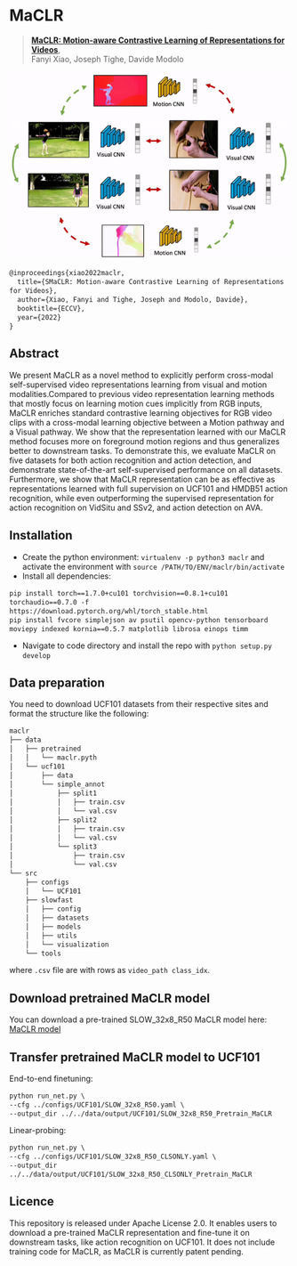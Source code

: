 # MaCLR

> [**MaCLR: Motion-aware Contrastive Learning of Representations for Videos**](https://arxiv.org/abs/2106.09703),            
> Fanyi Xiao, Joseph Tighe, Davide Modolo   


![](readme/modist.gif)


    @inproceedings{xiao2022maclr,
      title={SMaCLR: Motion-aware Contrastive Learning of Representations for Videos},
      author={Xiao, Fanyi and Tighe, Joseph and Modolo, Davide},
      booktitle={ECCV},
      year={2022}
    }
    
    
## Abstract
We present MaCLR as a novel method to explicitly perform cross-modal self-supervised video representations learning from visual and motion modalities.Compared to previous video representation learning methods that mostly focus on learning motion cues implicitly from RGB inputs, MaCLR enriches standard contrastive learning objectives for RGB video clips with a cross-modal learning objective between a Motion pathway and a Visual pathway. We show that the representation learned with our MaCLR method focuses more on foreground motion regions and thus generalizes better to downstream tasks. To demonstrate this, we evaluate MaCLR on five datasets for both action recognition and action detection, and demonstrate state-of-the-art self-supervised performance on all datasets. 
Furthermore, we show that MaCLR representation can be as effective as representations learned with full supervision on UCF101 and HMDB51 action recognition, while even outperforming the supervised representation for action recognition on VidSitu and SSv2, and action detection on AVA.  

## Installation

- Create the python environment: `virtualenv -p python3 maclr` and activate the environment with `source /PATH/TO/ENV/maclr/bin/activate`
- Install all dependencies: 
```
pip install torch==1.7.0+cu101 torchvision==0.8.1+cu101 torchaudio==0.7.0 -f https://download.pytorch.org/whl/torch_stable.html 
pip install fvcore simplejson av psutil opencv-python tensorboard moviepy indexed kornia==0.5.7 matplotlib librosa einops timm
```
- Navigate to code directory and install the repo with `python setup.py develop`


## Data preparation

You need to download UCF101 datasets from their respective sites and format the structure like the following:
```
maclr
├── data
│	├── pretrained
│	│	└── maclr.pyth
│	└── ucf101
│		├── data
│		└── simple_annot
│			├── split1
│			│   ├── train.csv
│			│   └── val.csv
│			├── split2
│			│   ├── train.csv
│			│   └── val.csv
│			└── split3
│			    ├── train.csv
│			    └── val.csv
└── src
    ├── configs
    │   └── UCF101
    ├── slowfast
    │   ├── config
    │   ├── datasets
    │   ├── models
    │   ├── utils
    │   └── visualization
    └── tools
```
where `.csv` file are with rows as `video_path class_idx`. 


## Download pretrained MaCLR model 

You can download a pre-trained SLOW_32x8_R50 MaCLR model here: [MaCLR model](https://aws-cv-sci-motion-public.s3.us-west-2.amazonaws.com/MaCLR/model_zoos/maclr.pyth)


## Transfer pretrained MaCLR model to UCF101 

End-to-end finetuning:
```
python run_net.py \
--cfg ../configs/UCF101/SLOW_32x8_R50.yaml \
--output_dir ../../data/output/UCF101/SLOW_32x8_R50_Pretrain_MaCLR 
```

Linear-probing:
```
python run_net.py \
--cfg ../configs/UCF101/SLOW_32x8_R50_CLSONLY.yaml \
--output_dir ../../data/output/UCF101/SLOW_32x8_R50_CLSONLY_Pretrain_MaCLR
```

## Licence
This repository is released under Apache License 2.0. It enables users to download a pre-trained MaCLR representation and fine-tune it on downstream tasks, like action recognition on UCF101. It does not include training code for MaCLR, as MaCLR is currently patent pending. 
